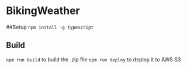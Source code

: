 # BikingWeather
##Setup
`npm install -g typescript`
## Build
`npm run build` to build the .zip file
`npm run deploy` to deploy it to AWS S3